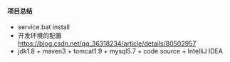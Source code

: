 #### 项目总结
+ service.bat install
+ 开发环境的配置<https://blog.csdn.net/qq_36318234/article/details/80502957>
+ jdk1.8 + maven3 + tomcat1.9 + mysql5.7 + code source + IntelliJ IDEA
